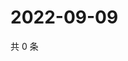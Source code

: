 # 2022-09-09

共 0 条

<!-- BEGIN WEIBO -->
<!-- 最后更新时间 Fri Sep 09 2022 19:00:52 GMT+0800 (China Standard Time) -->

<!-- END WEIBO -->
